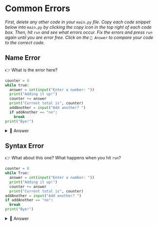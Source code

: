 # Common Errors

*First, delete any other code in your `main.py` file. Copy each code snippet below into `main.py` by clicking the copy icon in the top right of each code box. Then, hit `run` and see what errors occur. Fix the errors and press `run` again until you are error free. Click on the `👀 Answer` to compare your code to the correct code.*

## Name Error
👉 What is the error here?

```python
counter = 0
while true:
  answer = int(input("Enter a number: "))
  print("Adding it up!")
  counter += answer
  print("Current total is", counter)
  addAnother = input("Add another? ")
  if addAnother == "no":
    break
print("Bye!")
```

<details> <summary> 👀 Answer </summary>


`while true` needs to be `while True`. 

Notice when you change the lowercase "t" to a capital "T", the color of the word changes as Replit is now recognizing this as a Boolean loop.


</details>

## Syntax Error
👉 What about this one? What happens when you hit `run`?

```python
counter = 0
while True:
  answer = int(input("Enter a number: "))
  print("Adding it up!")
  counter += answer
  print("Current total is", counter)
addAnother = input("Add another? ")
if addAnother == "no":
  break
print("Bye!")
```

<details> <summary> 👀 Answer </summary>

Notice the error message is saying the syntax error "break outside loop". Do you notice how the last three lines before the bottom `print` statement are *not* a part of the loop as they are not properly indented (look at the vertical lines)? 

Highlight these three lines of code and press `tab` key one time to *indent* this code so it is *inside* the loop.

</details>